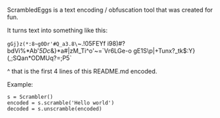 ScrambledEggs is a text encoding / obfuscation tool that was created
for fun. 

It turns text into something like this:

`gGj}z(*:8~g0Dr'#Q_a3.8\`~.!05FEYf i98)#?bdVi%*Ab'*5Dc*&}*a#|zM_Ti^o'~=\`Vr6LGe-o	gE1S\p|+Tunx?_tk$:Y}	(,;SQan*ODMUq?=;P5`

^ that is the first 4 lines of this README.md encoded.


Example:

    s = Scrambler()
    encoded = s.scramble('Hello world')
    decoded = s.unscramble(encoded)


